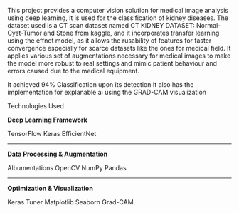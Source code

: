 This project provides a computer vision solution for medical image analysis using deep learning, it is used for the classification of kidney diseases. 
The dataset used is a CT scan dataset named CT KIDNEY DATASET: Normal-Cyst-Tumor and Stone from kaggle, and it incorporates transfer learning using
the effnet model, as it allows the rusability of features for faster convergence especially for scarce datasets like the ones for medical field. It 
applies various set of augmentations necessary for medical images to make the model more robust to real settings and mimic patient behaviour and 
errors caused due to the medical equipment.

It achieved 94% Classification upon its detection
It also has the implementation for explanable ai using the GRAD-CAM 
visualization


Technologies Used


**Deep Learning Framework**

TensorFlow 
Keras 
EfficientNet 

________________________________

**Data Processing & Augmentation**


Albumentations 
OpenCV 
NumPy 
Pandas 

_______________________________

**Optimization & Visualization**


Keras Tuner 
Matplotlib 
Seaborn 
Grad-CAM
